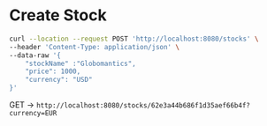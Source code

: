 #

# Create Stock

```sh
curl --location --request POST 'http://localhost:8080/stocks' \
--header 'Content-Type: application/json' \
--data-raw '{
    "stockName" :"Globomantics",
    "price": 1000,
    "currency": "USD"
}'
```

GET -> `http://localhost:8080/stocks/62e3a44b686f1d35aef66b4f?currency=EUR`
